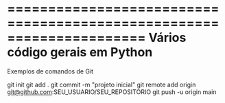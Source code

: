 =====================================================================
                    Vários código gerais em Python
=====================================================================



Exemplos de comandos de Git

git init
git add .
git commit -m "projeto inicial"
git remote add origin git@github.com:SEU_USUARIO/SEU_REPOSITORIO
git push -u origin main
